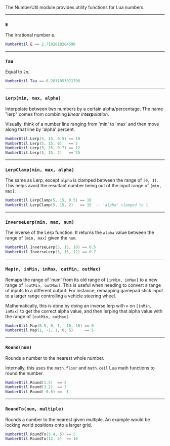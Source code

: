 The NumberUtil module provides utility functions for Lua numbers.

--------------------

### `E`
The irrational number e.

```lua
NumberUtil.E == 2.7182818284590
```

--------------------

### `Tau`
Equal to `2π`.

```lua
NumberUtil.Tau == 6.2831853071796
```

--------------------

### `Lerp(min, max, alpha)`
Interpolate between two numbers by a certain alpha/percentage. The name "lerp" comes from combining _**l**inear int**erp**olation_.

Visually, think of a number line ranging from 'min' to 'max' and then move along that line by 'alpha' percent.

```lua
NumberUtil.Lerp(5, 15, 0.5) == 10
NumberUtil.Lerp(5, 15, 0)   == 5
NumberUtil.Lerp(5, 15, 0.7) == 12
NumberUtil.Lerp(5, 15, 2)   == 25
```

--------------------

### `LerpClamp(min, max, alpha)`
The same as Lerp, except `alpha` is clamped between the range of `[0, 1]`. This helps avoid the resultant number being out of the input range of `[min, max]`.

```lua
NumberUtil.LerpClamp(5, 15, 0.5) == 10
NumberUtil.LerpClamp(5, 15, 2)   == 15  -- 'alpha' clamped to 1.
```

--------------------

### `InverseLerp(min, max, num)`

The inverse of the Lerp function. It returns the `alpha` value between the range of `[min, max]` given the `num`.

```lua
NumberUtil.InverseLerp(5, 15, 10) == 0.5
NumberUtil.InverseLerp(5, 15, 12) == 0.7
```

--------------------

### `Map(n, inMin, inMax, outMin, outMax)`
Remaps the range of 'num' from its old range of `[inMin, inMax]` to a new range of `[outMin, outMax]`. This is useful when needing to convert a range of inputs to a different output. For instance, remapping gamepad stick input to a larger range controlling a vehicle steering wheel.

Mathematically, this is done by doing an inverse lerp with `n` on `[inMin, inMax]` to get the correct alpha value, and then lerping that alpha value with the range of `[outMin, outMax]`.

```lua
NumberUtil.Map(0.5, 0, 1, -10, 10) == 0
NumberUtil.Map(1, -1, 1, 0, 5)     == 5
```

--------------------

### `Round(num)`
Rounds a number to the nearest whole number.

Internally, this uses the `math.floor` and `math.ceil` Lua math functions to round the number.

```lua
NumberUtil.Round(1.5)  == 2
NumberUtil.Round(3.2)  == 3
NumberUtil.Round(-0.5) == -1
```

--------------------

### `RoundTo(num, multiple)`
Rounds a number to the nearest given multiple. An example would be locking world positions onto a larger grid.

```lua
NumberUtil.RoundTo(3.4, 5) == 5
NumberUtil.RoundTo(12, 5)  == 10
```